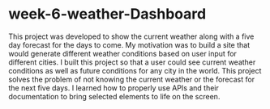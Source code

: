 # week-6-weather-Dashboard
This project was developed to show the current weather along with a five day forecast for the days to come.  My motivation was to build a site that would generate different weather conditions based on user input for different cities.  I built this project so that a user could see current weather conditions as well as future conditions for any city in the world.  This project solves the problem of not knowing the current weather or the forecast for the next five days.  I learned how to properly use APIs and their documentation to bring selected elements to life on the screen.  